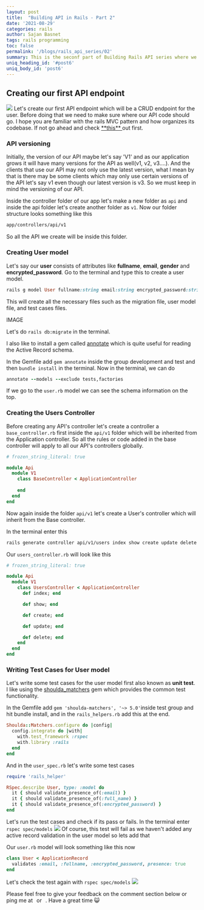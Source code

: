```yaml
---
layout: post
title:  "Building API in Rails - Part 2"
date: '2021-08-29'
categories: rails
author: Sajan Basnet
tags: rails programming
toc: false
permalink: '/blogs/rails_api_series/02'
summary: This is the seconf part of Building Rails API series where we will build our first api endpoints while following some TDD.
uniq_heading_id: '#post6'
uniq_body_id: 'post6'
---
```


## Creating our first API endpoint 

<img class= "img-fluid img-thumbnail img-space" src="{{site.baseurl}}/assets/img/programmer.jpg">
Let's create our first API endpoint which will be a CRUD endpoint for the user. Before doing that we need to make sure where our API code should go. I hope you are familiar with the rails MVC pattern and how organizes its codebase. If not go ahead and check <a href="https://hackernoon.com/understanding-your-rails-application-structure-r8w32xj" target="_blank">**this** </a> out first. 

### API versioning

Initially, the version of our API maybe let's say 'V1' and as our application grows it will have many versions for the API as well(v1, v2, v3....). And the clients that use our API may not only use the latest version, what I mean by that is there may be some clients which may only use certain versions of the API let's say v1 even though our latest version is v3. So we must keep in mind the versioning of our API.

Inside the controller folder of our app let's make a new folder as `api` and inside the api folder let's create another folder as `v1`. Now our folder structure looks something like this 

```bash
app/controllers/api/v1
```

So all the API we create will be inside this folder.

### Creating User model

Let's say our **user** consists of attributes like **fullname**, **email**, **gender** and **encrypted_password**. Go to the terminal and type this to create a user model.

```ruby
rails g model User fullname:string email:string encrypted_password:string gender:integer
```

This will create all the necessary files such as the migration file, user model file, and test cases files.

IMAGE

Let's do `rails db:migrate` in the terminal. 

I also like to install a gem called [annotate](https://github.com/ctran/annotate_models) which is quite useful for reading the Active Record schema.

In the Gemfile add `gem annotate` inside the group development and test and then `bundle install` in the terminal. Now in the terminal, we can do 

```ruby
annotate --models --exclude tests,factories
```

If we go to the `user.rb` model we can see the schema information on the top.

### Creating the Users Controller

Before creating any API's controller let's create a controller a `base_controller.rb` first inside the `api/v1` folder which will be inherited from the Application controller. So all the rules or code added in the base controller will apply to all our API's controllers globally.

```ruby
# frozen_string_literal: true

module Api
  module V1
    class BaseController < ApplicationController
      
    end
  end
end

```

Now again inside the folder `api/v1` let's create a User's controller which will inherit from the Base controller.

In the terminal enter this 

```bash
rails generate controller api/v1/users index show create update delete
```

Our `users_controller.rb` will look like this

```ruby
# frozen_string_literal: true

module Api
  module V1
    class UsersController < ApplicationController
      def index; end

      def show; end

      def create; end

      def update; end

      def delete; end
    end
  end
end

```

### Writing Test Cases for User model

Let's write some test cases for the user model first also known as **unit test**. I like using the [shoulda_matchers](https://github.com/thoughtbot/shoulda-matchers) gem which provides the common test functionality.

In the Gemfile add `gem 'shoulda-matchers', '~> 5.0'`inside test group and hit bundle install, and in the `rails_helpers.rb` add this at the end.

```ruby
Shoulda::Matchers.configure do |config|
  config.integrate do |with|
    with.test_framework :rspec
    with.library :rails
  end
end

```

And in the `user_spec.rb` let's write some test cases

```ruby
require 'rails_helper'

RSpec.describe User, type: :model do
  it { should validate_presence_of(:email) }
  it { should validate_presence_of(:full_name) }
  it { should validate_presence_of(:encrypted_password) }
end

```

Let's run the test cases and check if its pass or fails. In the terminal enter `rspec spec/models`
<img class= "img-fluid img-thumbnail img-space" src="{{site.baseurl}}/assets/img/fail.png">
Of course, this test will fail as we haven't added any active record validation in the user model so lets add that

Our `user.rb` model will look something like this now

```ruby
class User < ApplicationRecord
  validates :email, :fullname, :encrypted_password, presence: true
end

```

Let's check the test again with `rspec spec/models`
<img class= "img-fluid img-thumbnail img-space" src="{{site.baseurl}}/assets/img/pass.png">

Please feel free to give your feedback on the comment section below or ping me at <a aria-label="Send email" href="mailto:sajanbasnet75@gmail.com"><i class="icon fa fa-envelope" style="font-size:32px; margin: 0px 3px;"></i></a> or  <a aria-label="My LinkedIn" target="_blank" href="https://www.linkedin.com/in/sajan-basnet-b4b1b0148/"><i class="icon fa fa-linkedin-square" style="font-size:32px; margin: 0px 3px;" aria-hidden="true"></i></a>. Have a great time :smiley_cat: